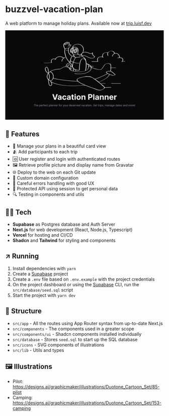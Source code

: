 # buzzvel-vacation-plan

A web platform to manage holiday plans. Available now at [trip.luisf.dev](https://trip.luisf.dev/)

![Website Card](./public/website-card.png)

## 🧮 Features

- 📅 Manage your plans in a beautiful card view
- 🫂 Add participants to each trip
- 🆔 User register and login with authenticated routes 
- 🖼️ Retrieve profile picture and display name from Gravatar
- 🌐 Deploy to the web on each Git update
- 🔗 Custom domain configuration
- 🛑 Careful errors handling with good UX
- 🚪 Protected API using session to get personal data
- 🔍 Testing in components and utils

## 🧑‍💻 Tech

- **Supabase** as Postgres database and Auth Server
- **Next.js** for web development (React, Node.js, Typescript)
- **Vercel** for hosting and CI/CD
- **Shadcn** and **Tailwind** for styling and components

## ↗️ Running

1. Install dependencies with `yarn`
2. Create a [Supabase](https://supabase.com/) project
3. Create a `.env` file based on `.env.example` with the project credentials
4. On the project dashboard or using the [Supabase](https://supabase.com/) CLI, run the `src/database/seed.sql` script
5. Start the project with `yarn dev`

## 🧱 Structure

- `src/app` - All the routes using App Router syntax from up-to-date Next.js
- `src/components` - The components used in a greater scope
- `src/components/ui` - Shadcn components installed individually
- `src/database` - Stores `seed.sql` to start up the SQL database
- `src/icons` - SVG components of illustrations
- `src/lib` - Utils and types

## 🖼️ Illustrations

- Pilot: https://designs.ai/graphicmaker/illustrations/Duotone_Cartoon_Set/85-pilot
- Camping: https://designs.ai/graphicmaker/illustrations/Duotone_Cartoon_Set/153-camping
